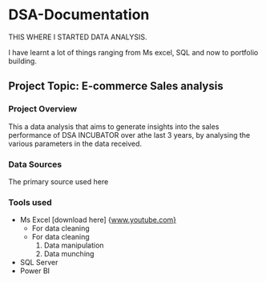 # DSA-Documentation
THIS WHERE I STARTED DATA ANALYSIS.

I have learnt a lot of things ranging from Ms excel, SQL and now to portfolio building.

## Project Topic: E-commerce Sales analysis
### Project Overview
This a data analysis that aims to generate insights into the sales performance of DSA INCUBATOR over athe last 3 years, by analysing the various parameters in the data received.
### Data Sources
The primary source used here

### Tools used
- Ms Excel [download here] {www.youtube.com}
  - For data cleaning
  - For data cleaning
    1. Data manipulation
    2. Data munching
- SQL Server
- Power BI

